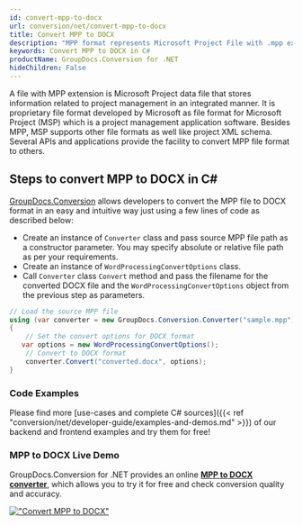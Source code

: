 ```yaml
---
id: convert-mpp-to-docx
url: conversion/net/convert-mpp-to-docx
title: Convert MPP to DOCX
description: "MPP format represents Microsoft Project File with .mpp extension. Learn how to convert MPP to DOCX file programmatically in C# language using GroupDocs.Conversion for .NET library."
keywords: Convert MPP to DOCX in C#
productName: GroupDocs.Conversion for .NET
hideChildren: False
---
```


A file with MPP extension is Microsoft Project data file that stores information related to project management in an integrated manner. It is proprietary file format developed by Microsoft as file format for Microsoft Project (MSP) which is a project management application software. Besides MPP, MSP supports other file formats as well like project XML schema. Several APIs and applications provide the facility to convert MPP file format to others.

## Steps to convert MPP to DOCX in C#

[GroupDocs.Conversion](https://products.groupdocs.com/conversion/net) allows developers to convert the MPP file to DOCX format in an easy and intuitive way just using a few lines of code as described below:

* Create an instance of `Converter` class and pass source MPP file path as a constructor parameter. You may specify absolute or relative file path as per your requirements. 
* Create an instance of `WordProcessingConvertOptions` class.
* Call `Converter` class `Convert` method and pass the filename for the converted DOCX file and the `WordProcessingConvertOptions` object from the previous step as parameters.

```csharp
// Load the source MPP file
using (var converter = new GroupDocs.Conversion.Converter("sample.mpp"))
{
    // Set the convert options for DOCX format
   var options = new WordProcessingConvertOptions();
    // Convert to DOCX format
    converter.Convert("converted.docx", options);
}
```

### Code Examples

Please find more [use-cases and complete C# sources]({{< ref "conversion/net/developer-guide/examples-and-demos.md" >}}) of our backend and frontend examples and try them for free!

### MPP to DOCX Live Demo

GroupDocs.Conversion for .NET provides an online [**MPP to DOCX converter**](https://products.groupdocs.app/conversion/mpp-to-docx), which allows you to try it for free and check conversion quality and accuracy.

[!["Convert MPP to DOCX"](conversion/net/images/convert-to-docx/convert-mpp-to-docx.png)](https://products.groupdocs.app/conversion/mpp-to-docx)